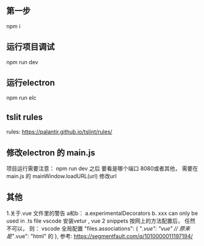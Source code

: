 ## 第一步
npm i

## 运行项目调试
npm run dev

## 运行electron
npm run elc

## tslit rules
rules: https://palantir.github.io/tslint/rules/

## 修改electron  的 main.js
项目运行需要注意：
npm run dev 之后 要看是哪个端口 8080或者其他，
需要在main.js  的 mainWindow.loadURL(url)  修改url 

## 其他
1.关于.vue 文件里的警告 a和b：
  a.experimentalDecorators
  b. xxx can only be used in .ts file
  vscode 安装vetur , vue 2 snippets
  按网上的方法配置后， 任然不可以， 则：
  vscode 全局配置
   "files.associations": {
        "*.vue": "vue"   //  原来是"*.vue": "html" 的 
    },
  参考: https://segmentfault.com/q/1010000011197194/